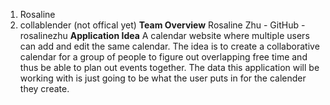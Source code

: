 1. Rosaline
2. collablender (not offical yet)
**Team Overview**
Rosaline Zhu - GitHub - rosalinezhu
**Application Idea**
A calendar website where multiple users can add and edit the same calendar. The idea is to create a collaborative calendar for a group of people to figure out overlapping free time and thus be able to plan out events together. The data this application will be working with is just going to be what the user puts in for the calender they create. 


